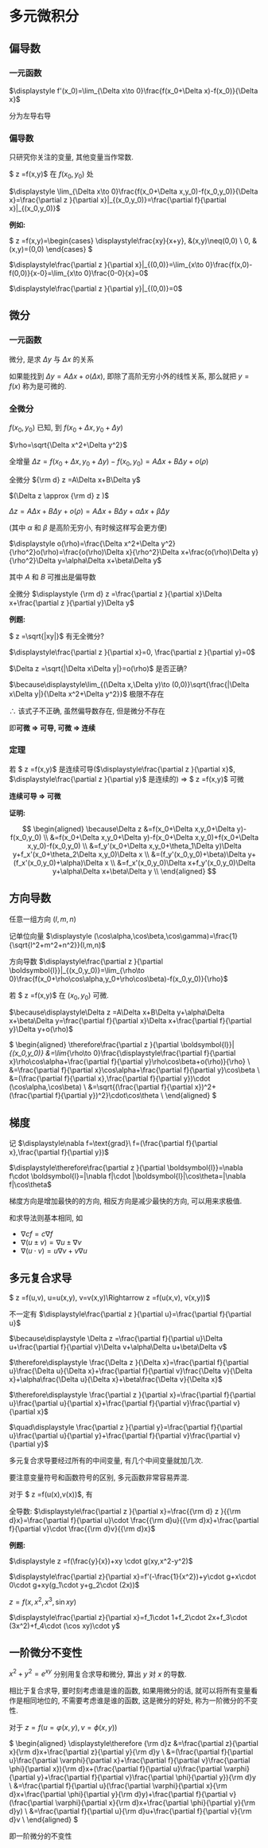 # 多元微积分

## 偏导数

### 一元函数

$\displaystyle f'(x_0)=\lim_{\Delta x\to 0}\frac{f(x_0+\Delta x)-f(x_0)}{\Delta x}$

分为左导右导

### 偏导数

只研究你关注的变量, 其他变量当作常数.

$ z =f(x,y)$ 在 $f(x_0,y_0)$ 处

$\displaystyle \lim_{\Delta x\to 0}\frac{f(x_0+\Delta x,y_0)-f(x_0,y_0)}{\Delta x}=\frac{\partial  z }{\partial x}|_{(x_0,y_0)}=\frac{\partial f}{\partial x}|_{(x_0,y_0)}$


**例如:**

$
 z =f(x,y)=\begin{cases}
\displaystyle\frac{xy}{x+y}, &(x,y)\neq(0,0) \\
0, &(x,y)=(0,0)
\end{cases}
$

$\displaystyle\frac{\partial  z }{\partial x}|_{(0,0)}=\lim_{x\to 0}\frac{f(x,0)-f(0,0)}{x-0}=\lim_{x\to 0}\frac{0-0}{x}=0$

$\displaystyle\frac{\partial  z }{\partial y}|_{(0,0)}=0$


## 微分

### 一元函数

微分, 是求 $\Delta y$ 与 $\Delta x$ 的关系

如果能找到 $\Delta y=A\Delta x + o(\Delta x)$, 即除了高阶无穷小外的线性关系,
那么就把 $y=f(x)$ 称为是可微的.

### 全微分

$f(x_0,y_0)$ 已知, 到 $f(x_0+\Delta x,y_0+\Delta y)$

$\rho=\sqrt{\Delta x^2+\Delta y^2}$

全增量 $\Delta z =f(x_0+\Delta x,y_0+\Delta y)-f(x_0,y_0)=A\Delta x+B\Delta y+o(\rho)$

全微分 ${\rm d} z =A\Delta x+B\Delta y$

$(\Delta z \approx {\rm d} z )$

$\Delta z =A\Delta x+B\Delta y+o(\rho)=A\Delta x+B\Delta y+\alpha\Delta x+\beta\Delta y$

(其中 $\alpha$ 和 $\beta$ 是高阶无穷小, 有时候这样写会更方便)

$\displaystyle o(\rho)=\frac{\Delta x^2+\Delta y^2}{\rho^2}o(\rho)=\frac{o(\rho)\Delta x}{\rho^2}\Delta x+\frac{o(\rho)\Delta y}{\rho^2}\Delta y=\alpha\Delta x+\beta\Delta y$

其中 $A$ 和 $B$ 可推出是偏导数

全微分 $\displaystyle {\rm d} z =\frac{\partial  z }{\partial x}\Delta x+\frac{\partial  z }{\partial y}\Delta y$

**例题:**

$ z =\sqrt{|xy|}$ 有无全微分?

$\displaystyle\frac{\partial  z }{\partial x}=0, \frac{\partial  z }{\partial y}=0$

$\Delta z =\sqrt{|\Delta x\Delta y|}=o(\rho)$ 是否正确?

$\because\displaystyle\lim_{(\Delta x,\Delta y)\to (0,0)}\sqrt{\frac{|\Delta x\Delta y|}{\Delta x^2+\Delta y^2}}$ 极限不存在

$\therefore$ 该式子不正确, 虽然偏导数存在, 但是微分不存在

即**可微 $\Rightarrow$ 可导, 可微 $\Rightarrow$ 连续**


### 定理

若 $ z =f(x,y)$ 是连续可导($\displaystyle\frac{\partial  z }{\partial x}$, $\displaystyle\frac{\partial  z }{\partial y}$ 是连续的) $\Rightarrow$ $ z =f(x,y)$ 可微

**连续可导 $\Rightarrow$ 可微**

**证明:**

$$
\begin{aligned}
\because\Delta z 
&=f(x_0+\Delta x,y_0+\Delta y)-f(x_0,y_0) \\
&=f(x_0+\Delta x,y_0+\Delta y)-f(x_0+\Delta x,y_0)+f(x_0+\Delta x,y_0)-f(x_0,y_0) \\
&=f_y'(x_0+\Delta x,y_0+\theta_1\Delta y)\Delta y+f_x'(x_0+\theta_2\Delta x,y_0)\Delta x \\
&=(f_y'(x_0,y_0)+\beta)\Delta y+(f_x'(x_0,y_0)+\alpha)\Delta x \\
&=f_x'(x_0,y_0)\Delta x+f_y'(x_0,y_0)\Delta y+\alpha\Delta x+\beta\Delta y \\
\end{aligned}
$$


## 方向导数

任意一组方向 $(l,m,n)$

记单位向量 $\displaystyle (\cos\alpha,\cos\beta,\cos\gamma)=\frac{1}{\sqrt{l^2+m^2+n^2}}(l,m,n)$

方向导数 $\displaystyle\frac{\partial  z }{\partial \boldsymbol{l}}|_{(x_0,y_0)}=\lim_{\rho\to 0}\frac{f(x_0+\rho\cos\alpha,y_0+\rho\cos\beta)-f(x_0,y_0)}{\rho}$

若 $ z =f(x,y)$ 在 $(x_0,y_0)$ 可微.

$\because\displaystyle\Delta  z =A\Delta x+B\Delta y+\alpha\Delta x+\beta\Delta y=\frac{\partial f}{\partial x}\Delta x+\frac{\partial f}{\partial y}\Delta y+o(\rho)$


$
\begin{aligned}
\therefore\frac{\partial  z }{\partial \boldsymbol{l}}|_{(x_0,y_0)}
&=\lim_{\rho\to 0}\frac{\displaystyle\frac{\partial f}{\partial x}\rho\cos\alpha+\frac{\partial f}{\partial y}\rho\cos\beta+o(\rho)}{\rho} \\
&=\frac{\partial f}{\partial x}\cos\alpha+\frac{\partial f}{\partial y}\cos\beta \\
&=(\frac{\partial f}{\partial x},\frac{\partial f}{\partial y})\cdot (\cos\alpha,\cos\beta) \\
&=\sqrt{(\frac{\partial f}{\partial x})^2+(\frac{\partial f}{\partial y})^2}\cdot\cos\theta \\
\end{aligned}
$

## 梯度

记 $\displaystyle\nabla f=\text{grad}\ f=(\frac{\partial f}{\partial x},\frac{\partial f}{\partial y})$

$\displaystyle\therefore\frac{\partial  z }{\partial \boldsymbol{l}}=\nabla f\cdot \boldsymbol{l}=|\nabla f|\cdot |\boldsymbol{l}|\cos\theta=|\nabla f|\cos\theta$

梯度方向是增加最快的的方向, 相反方向是减少最快的方向, 可以用来求极值.

和求导法则基本相同, 如

* $\nabla cf=c\nabla f$
* $\nabla(u\pm v)=\nabla u\pm \nabla v$
* $\nabla(u\cdot v)=u\nabla v+v\nabla u$

## 多元复合求导

$ z =f(u,v), u=u(x,y), v=v(x,y)\Rightarrow  z =f(u(x,v), v(x,y))$

不一定有 $\displaystyle\frac{\partial  z }{\partial u}=\frac{\partial f}{\partial u}$

$\because\displaystyle \Delta z =\frac{\partial f}{\partial u}\Delta u+\frac{\partial f}{\partial v}\Delta v+\alpha\Delta u+\beta\Delta v$

$\therefore\displaystyle \frac{\Delta z }{\Delta x}=\frac{\partial f}{\partial u}\frac{\Delta u}{\Delta x}+\frac{\partial f}{\partial v}\frac{\Delta v}{\Delta x}+\alpha\frac{\Delta u}{\Delta x}+\beta\frac{\Delta v}{\Delta x}$

$\therefore\displaystyle \frac{\partial z }{\partial x}=\frac{\partial f}{\partial u}\frac{\partial u}{\partial x}+\frac{\partial f}{\partial v}\frac{\partial v}{\partial x}$

$\quad\displaystyle \frac{\partial z }{\partial y}=\frac{\partial f}{\partial u}\frac{\partial u}{\partial y}+\frac{\partial f}{\partial v}\frac{\partial v}{\partial y}$

多元复合求导要经过所有的中间变量, 有几个中间变量就加几次.

要注意变量符号和函数符号的区别, 多元函数非常容易弄混.

对于 $ z =f(u(x),v(x))$, 有

全导数: $\displaystyle\frac{\partial  z }{\partial x}=\frac{{\rm d} z }{{\rm d}x}=\frac{\partial f}{\partial u}\cdot \frac{{\rm d}u}{{\rm d}x}+\frac{\partial f}{\partial v}\cdot \frac{{\rm d}v}{{\rm d}x}$

**例题:**

$\displaystyle z =f(\frac{y}{x})+xy \cdot g(xy,x^2-y^2)$

$\displaystyle\frac{\partial z}{\partial x}=f'(-\frac{1}{x^2})+y\cdot g+x\cdot 0\cdot g+xy(g_1\cdot y+g_2\cdot (2x))$

$z=f(x,x^2,x^3,\sin xy)$

$\displaystyle\frac{\partial z}{\partial x}=f_1\cdot 1+f_2\cdot 2x+f_3\cdot (3x^2)+f_4\cdot (\cos xy)\cdot y$


## 一阶微分不变性

$x^2+y^2=e^{xy}$ 分别用复合求导和微分, 算出 $y$ 对 $x$ 的导数.

相比于复合求导, 要时刻考虑谁是谁的函数, 如果用微分的话, 就可以将所有变量看作是相同地位的, 不需要考虑谁是谁的函数, 这是微分的好处, 称为一阶微分的不变性.

对于 $z=f(u=\varphi(x,y), v=\phi(x,y))$

$
\begin{aligned}
\displaystyle\therefore {\rm d}z
&=\frac{\partial z}{\partial x}{\rm d}x+\frac{\partial z}{\partial y}{\rm d}y \\
&=(\frac{\partial f}{\partial u}\frac{\partial \varphi}{\partial x}+\frac{\partial f}{\partial v}\frac{\partial \phi}{\partial x}){\rm d}x+(\frac{\partial f}{\partial u}\frac{\partial \varphi}{\partial y}+\frac{\partial f}{\partial v}\frac{\partial \phi}{\partial y}){\rm d}y \\
&=\frac{\partial f}{\partial u}(\frac{\partial \varphi}{\partial x}{\rm d}x+\frac{\partial \phi}{\partial y}{\rm d}y)+\frac{\partial f}{\partial v}(\frac{\partial \varphi}{\partial x}{\rm d}x+\frac{\partial \phi}{\partial y}{\rm d}y) \\
&=\frac{\partial f}{\partial u}{\rm d}u+\frac{\partial f}{\partial v}{\rm d}v \\
\end{aligned}
$

即一阶微分的不变性

